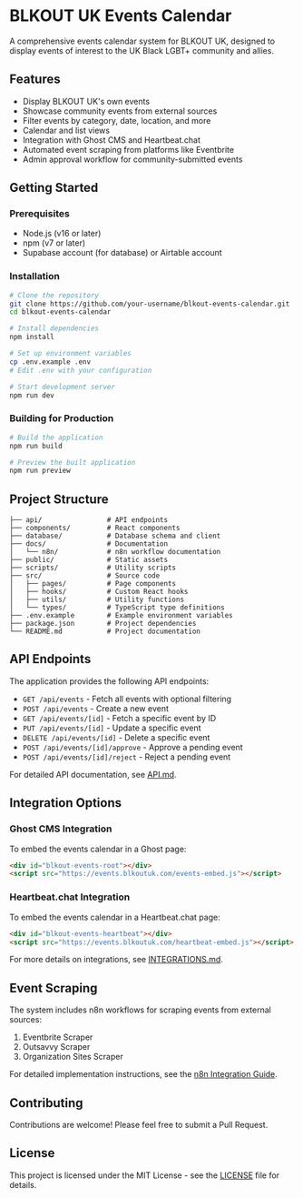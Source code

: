 # BLKOUT UK Events Calendar

A comprehensive events calendar system for BLKOUT UK, designed to display events of interest to the UK Black LGBT+ community and allies.

## Features

- Display BLKOUT UK's own events
- Showcase community events from external sources
- Filter events by category, date, location, and more
- Calendar and list views
- Integration with Ghost CMS and Heartbeat.chat
- Automated event scraping from platforms like Eventbrite
- Admin approval workflow for community-submitted events

## Getting Started

### Prerequisites

- Node.js (v16 or later)
- npm (v7 or later)
- Supabase account (for database) or Airtable account

### Installation

```bash
# Clone the repository
git clone https://github.com/your-username/blkout-events-calendar.git
cd blkout-events-calendar

# Install dependencies
npm install

# Set up environment variables
cp .env.example .env
# Edit .env with your configuration

# Start development server
npm run dev
```

### Building for Production

```bash
# Build the application
npm run build

# Preview the built application
npm run preview
```

## Project Structure

```
├── api/                # API endpoints
├── components/         # React components
├── database/           # Database schema and client
├── docs/               # Documentation
│   └── n8n/            # n8n workflow documentation
├── public/             # Static assets
├── scripts/            # Utility scripts
├── src/                # Source code
│   ├── pages/          # Page components
│   ├── hooks/          # Custom React hooks
│   ├── utils/          # Utility functions
│   └── types/          # TypeScript type definitions
├── .env.example        # Example environment variables
├── package.json        # Project dependencies
└── README.md           # Project documentation
```

## API Endpoints

The application provides the following API endpoints:

- `GET /api/events` - Fetch all events with optional filtering
- `POST /api/events` - Create a new event
- `GET /api/events/[id]` - Fetch a specific event by ID
- `PUT /api/events/[id]` - Update a specific event
- `DELETE /api/events/[id]` - Delete a specific event
- `POST /api/events/[id]/approve` - Approve a pending event
- `POST /api/events/[id]/reject` - Reject a pending event

For detailed API documentation, see [API.md](./docs/API.md).

## Integration Options

### Ghost CMS Integration

To embed the events calendar in a Ghost page:

```html
<div id="blkout-events-root"></div>
<script src="https://events.blkoutuk.com/events-embed.js"></script>
```

### Heartbeat.chat Integration

To embed the events calendar in a Heartbeat.chat page:

```html
<div id="blkout-events-heartbeat"></div>
<script src="https://events.blkoutuk.com/heartbeat-embed.js"></script>
```

For more details on integrations, see [INTEGRATIONS.md](./docs/INTEGRATIONS.md).

## Event Scraping

The system includes n8n workflows for scraping events from external sources:

1. Eventbrite Scraper
2. Outsavvy Scraper
3. Organization Sites Scraper

For detailed implementation instructions, see the [n8n Integration Guide](./docs/n8n/README.md).

## Contributing

Contributions are welcome! Please feel free to submit a Pull Request.

## License

This project is licensed under the MIT License - see the [LICENSE](LICENSE) file for details.